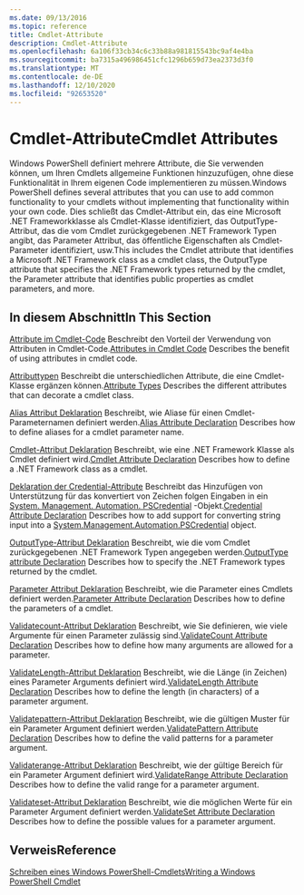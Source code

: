 ```yaml
---
ms.date: 09/13/2016
ms.topic: reference
title: Cmdlet-Attribute
description: Cmdlet-Attribute
ms.openlocfilehash: 6a106f33cb34c6c33b88a981815543bc9af4e4ba
ms.sourcegitcommit: ba7315a496986451cfc1296b659d73ea2373d3f0
ms.translationtype: MT
ms.contentlocale: de-DE
ms.lasthandoff: 12/10/2020
ms.locfileid: "92653520"
---
```

# <a name="cmdlet-attributes"></a><span data-ttu-id="7848c-103">Cmdlet-Attribute</span><span class="sxs-lookup"><span data-stu-id="7848c-103">Cmdlet Attributes</span></span>

<span data-ttu-id="7848c-104">Windows PowerShell definiert mehrere Attribute, die Sie verwenden können, um Ihren Cmdlets allgemeine Funktionen hinzuzufügen, ohne diese Funktionalität in Ihrem eigenen Code implementieren zu müssen.</span><span class="sxs-lookup"><span data-stu-id="7848c-104">Windows PowerShell defines several attributes that you can use to add common functionality to your cmdlets without implementing that functionality within your own code.</span></span> <span data-ttu-id="7848c-105">Dies schließt das Cmdlet-Attribut ein, das eine Microsoft .NET Frameworkklasse als Cmdlet-Klasse identifiziert, das OutputType-Attribut, das die vom Cmdlet zurückgegebenen .NET Framework Typen angibt, das Parameter Attribut, das öffentliche Eigenschaften als Cmdlet-Parameter identifiziert, usw.</span><span class="sxs-lookup"><span data-stu-id="7848c-105">This includes the Cmdlet attribute that identifies a Microsoft .NET Framework class as a cmdlet class, the OutputType attribute that specifies the .NET Framework types returned by the cmdlet, the Parameter attribute that identifies public properties as cmdlet parameters, and more.</span></span>

## <a name="in-this-section"></a><span data-ttu-id="7848c-106">In diesem Abschnitt</span><span class="sxs-lookup"><span data-stu-id="7848c-106">In This Section</span></span>

<span data-ttu-id="7848c-107">[Attribute im Cmdlet-Code](./attributes-in-cmdlet-code.md) Beschreibt den Vorteil der Verwendung von Attributen in Cmdlet-Code.</span><span class="sxs-lookup"><span data-stu-id="7848c-107">[Attributes in Cmdlet Code](./attributes-in-cmdlet-code.md) Describes the benefit of using attributes in cmdlet code.</span></span>

<span data-ttu-id="7848c-108">[Attributtypen](./attribute-types.md) Beschreibt die unterschiedlichen Attribute, die eine Cmdlet-Klasse ergänzen können.</span><span class="sxs-lookup"><span data-stu-id="7848c-108">[Attribute Types](./attribute-types.md) Describes the different attributes that can decorate a cmdlet class.</span></span>

<span data-ttu-id="7848c-109">[Alias Attribut Deklaration](./alias-attribute-declaration.md) Beschreibt, wie Aliase für einen Cmdlet-Parameternamen definiert werden.</span><span class="sxs-lookup"><span data-stu-id="7848c-109">[Alias Attribute Declaration](./alias-attribute-declaration.md) Describes how to define aliases for a cmdlet parameter name.</span></span>

<span data-ttu-id="7848c-110">[Cmdlet-Attribut Deklaration](./cmdlet-attribute-declaration.md) Beschreibt, wie eine .NET Framework Klasse als Cmdlet definiert wird.</span><span class="sxs-lookup"><span data-stu-id="7848c-110">[Cmdlet Attribute Declaration](./cmdlet-attribute-declaration.md) Describes how to define a .NET Framework class as a cmdlet.</span></span>

<span data-ttu-id="7848c-111">[Deklaration der Credential-Attribute](./credential-attribute-declaration.md) Beschreibt das Hinzufügen von Unterstützung für das konvertiert von Zeichen folgen Eingaben in ein [System. Management. Automation. PSCredential](/dotnet/api/System.Management.Automation.PSCredential) -Objekt.</span><span class="sxs-lookup"><span data-stu-id="7848c-111">[Credential Attribute Declaration](./credential-attribute-declaration.md) Describes how to add support for converting string input into a [System.Management.Automation.PSCredential](/dotnet/api/System.Management.Automation.PSCredential) object.</span></span>

<span data-ttu-id="7848c-112">[OutputType-Attribut Deklaration](./outputtype-attribute-declaration.md) Beschreibt, wie die vom Cmdlet zurückgegebenen .NET Framework Typen angegeben werden.</span><span class="sxs-lookup"><span data-stu-id="7848c-112">[OutputType attribute Declaration](./outputtype-attribute-declaration.md) Describes how to specify the .NET Framework types returned by the cmdlet.</span></span>

<span data-ttu-id="7848c-113">[Parameter Attribut Deklaration](./parameter-attribute-declaration.md) Beschreibt, wie die Parameter eines Cmdlets definiert werden.</span><span class="sxs-lookup"><span data-stu-id="7848c-113">[Parameter Attribute Declaration](./parameter-attribute-declaration.md) Describes how to define the parameters of a cmdlet.</span></span>

<span data-ttu-id="7848c-114">[Validatecount-Attribut Deklaration](./validatecount-attribute-declaration.md) Beschreibt, wie Sie definieren, wie viele Argumente für einen Parameter zulässig sind.</span><span class="sxs-lookup"><span data-stu-id="7848c-114">[ValidateCount Attribute Declaration](./validatecount-attribute-declaration.md) Describes how to define how many arguments are allowed for a parameter.</span></span>

<span data-ttu-id="7848c-115">[ValidateLength-Attribut Deklaration](./validatelength-attribute-declaration.md) Beschreibt, wie die Länge (in Zeichen) eines Parameter Arguments definiert wird.</span><span class="sxs-lookup"><span data-stu-id="7848c-115">[ValidateLength Attribute Declaration](./validatelength-attribute-declaration.md) Describes how to define the length (in characters) of a parameter argument.</span></span>

<span data-ttu-id="7848c-116">[Validatepattern-Attribut Deklaration](./validatepattern-attribute-declaration.md) Beschreibt, wie die gültigen Muster für ein Parameter Argument definiert werden.</span><span class="sxs-lookup"><span data-stu-id="7848c-116">[ValidatePattern Attribute Declaration](./validatepattern-attribute-declaration.md) Describes how to define the valid patterns for a parameter argument.</span></span>

<span data-ttu-id="7848c-117">[Validaterange-Attribut Deklaration](./validaterange-attribute-declaration.md) Beschreibt, wie der gültige Bereich für ein Parameter Argument definiert wird.</span><span class="sxs-lookup"><span data-stu-id="7848c-117">[ValidateRange Attribute Declaration](./validaterange-attribute-declaration.md) Describes how to define the valid range for a parameter argument.</span></span>

<span data-ttu-id="7848c-118">[Validateset-Attribut Deklaration](./validateset-attribute-declaration.md) Beschreibt, wie die möglichen Werte für ein Parameter Argument definiert werden.</span><span class="sxs-lookup"><span data-stu-id="7848c-118">[ValidateSet Attribute Declaration](./validateset-attribute-declaration.md) Describes how to define the possible values for a parameter argument.</span></span>

## <a name="reference"></a><span data-ttu-id="7848c-119">Verweis</span><span class="sxs-lookup"><span data-stu-id="7848c-119">Reference</span></span>

[<span data-ttu-id="7848c-120">Schreiben eines Windows PowerShell-Cmdlets</span><span class="sxs-lookup"><span data-stu-id="7848c-120">Writing a Windows PowerShell Cmdlet</span></span>](./writing-a-windows-powershell-cmdlet.md)
